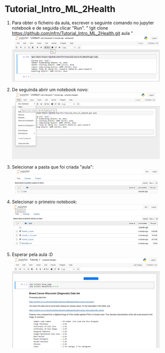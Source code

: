 # Tutorial_Intro_ML_2Health

1) Para obter o ficheiro da aula, escrever o seguinte comando no jupyter notebook e de seguida clicar "Run".
" !git clone https://github.com/nfrn/Tutorial_Intro_ML_2Health.git aula "
![Alt text](/github.png?raw=true "Optional Title")

2) De seguinda abrir um notebook novo:
![Alt text](/github2.png?raw=true "Optional Title")

3) Selecionar a pasta que foi criada "aula":
![Alt text](/github3.png?raw=true "Optional Title")

4) Selecionar o primeiro notebook:
![Alt text](/github4.png?raw=true "Optional Title")

5) Esperar pela aula :D
![Alt text](/github5.png?raw=true "Optional Title")
